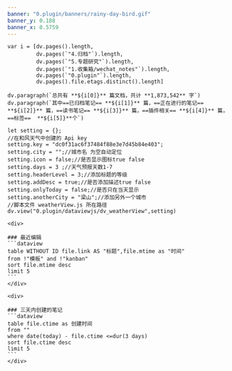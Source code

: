 ```yaml
---
banner: "0.plugin/banners/rainy-day-bird.gif"
banner_y: 0.188
banner_x: 0.5759
---
```



```dataviewjs
var i = [dv.pages().length,
		 dv.pages(`"4.归档"`).length,
		 dv.pages(`"5.专题研究"`).length,
		 dv.pages(`"1.收集箱/wechat_notes"`).length,
		 dv.pages(`"0.plugin"`).length,
		 dv.pages().file.etags.distinct().length]

dv.paragraph(`总共有 **${i[0]}** 篇文档，共计 **1,873,542** 字`)
dv.paragraph(`其中==已归档笔记== **${i[1]}** 篇，==正在进行的笔记== **${i[2]}** 篇，==读书笔记== **${i[3]}** 篇，==插件相关== **${i[4]}** 篇，==标签==  **${i[5]}**个`)

```

```dataviewjs
let setting = {};
//在和风天气中创建的 Api key
setting.key = "dc0f31ac6f37484f88e3e7d45b84e403";
setting.city = "";//城市名 为空自动定位
setting.icon = false;//是否显示图标true false
setting.days = 3 ;//天气预报天数1-7
setting.headerLevel = 3;//添加标题的等级
setting.addDesc = true;//是否添加描述true false
setting.onlyToday = false;//是否只在当天显示
setting.anotherCity = "梁山";//添加另外一个城市
//脚本文件 weatherView.js 所在路径
dv.view("0.plugin/dataviewjs/dv_weatherView",setting)
```

````ad-flex
<div>

### 最近编辑
```dataview
table WITHOUT ID file.link AS "标题",file.mtime as "时间"
from !"模板" and !"kanban"
sort file.mtime desc
limit 5
```
</div>

<div>

### 三天内创建的笔记
```dataview
table file.ctime as 创建时间
from ""
where date(today) - file.ctime <=dur(3 days)
sort file.ctime desc
limit 5
```
</div>
````
